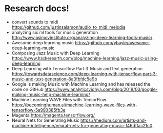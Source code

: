 # Research docs!

 - convert sounds to midi https://github.com/justinsalamon/audio_to_midi_melodia
 - analyzing six ml tools for music generation http://www.asimovinstitute.org/analyzing-deep-learning-tools-music/
 - Awesome deep learning music https://github.com/ybayle/awesome-deep-learning-music
 - Composing Jazz Music with Deep Learning https://www.hackerearth.com/blog/machine-learning/jazz-music-using-deep-learning
 - Deep Learning with Tensorflow Part 3   Music and text generation https://towardsdatascience.com/deep-learning-with-tensorflow-part-3-music-and-text-generation-8a3fbfdc5e9b
 - Google is making Music with Machine Learning and has released the code on GitHub https://www.analyticsvidhya.com/blog/2018/03/google-making-music-help-machine-learning/
 - Machine Learning WAVE Files with TensorFlow https://becominghuman.ai/machine-learning-wave-files-with-tensorflow-5a990385fb3e
 - Magenta https://magenta.tensorflow.org/
 - Neural Nets for Generating Music https://medium.com/artists-and-machine-intelligence/neural-nets-for-generating-music-f46dffac21c0